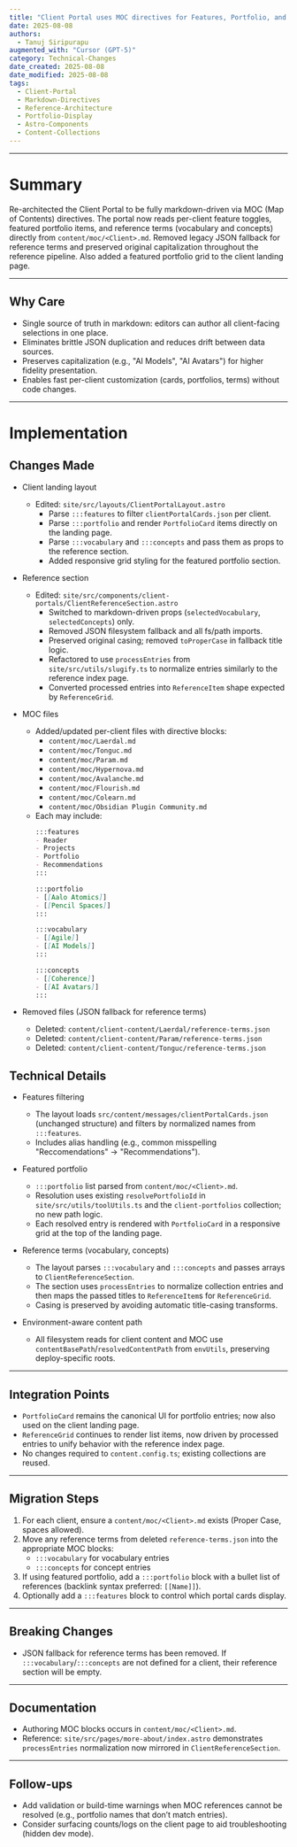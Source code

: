```yaml
---
title: "Client Portal uses MOC directives for Features, Portfolio, and Reference Terms; removed JSON; preserved casing; layout refactors"
date: 2025-08-08
authors:
  - Tanuj Siripurapu
augmented_with: "Cursor (GPT-5)"
category: Technical-Changes
date_created: 2025-08-08
date_modified: 2025-08-08
tags:
  - Client-Portal
  - Markdown-Directives
  - Reference-Architecture
  - Portfolio-Display
  - Astro-Components
  - Content-Collections
---
```


***

# Summary

Re-architected the Client Portal to be fully markdown-driven via MOC (Map of Contents) directives. The portal now reads per-client feature toggles, featured portfolio items, and reference terms (vocabulary and concepts) directly from `content/moc/<Client>.md`. Removed legacy JSON fallback for reference terms and preserved original capitalization throughout the reference pipeline. Also added a featured portfolio grid to the client landing page.

***

## Why Care

- Single source of truth in markdown: editors can author all client-facing selections in one place.
- Eliminates brittle JSON duplication and reduces drift between data sources.
- Preserves capitalization (e.g., "AI Models", "AI Avatars") for higher fidelity presentation.
- Enables fast per-client customization (cards, portfolios, terms) without code changes.

***

# Implementation

## Changes Made

- Client landing layout
  - Edited: `site/src/layouts/ClientPortalLayout.astro`
    - Parse `:::features` to filter `clientPortalCards.json` per client.
    - Parse `:::portfolio` and render `PortfolioCard` items directly on the landing page.
    - Parse `:::vocabulary` and `:::concepts` and pass them as props to the reference section.
    - Added responsive grid styling for the featured portfolio section.

- Reference section
  - Edited: `site/src/components/client-portals/ClientReferenceSection.astro`
    - Switched to markdown-driven props (`selectedVocabulary`, `selectedConcepts`) only.
    - Removed JSON filesystem fallback and all fs/path imports.
    - Preserved original casing; removed `toProperCase` in fallback title logic.
    - Refactored to use `processEntries` from `site/src/utils/slugify.ts` to normalize entries similarly to the reference index page.
    - Converted processed entries into `ReferenceItem` shape expected by `ReferenceGrid`.

- MOC files
  - Added/updated per-client files with directive blocks:
    - `content/moc/Laerdal.md`
    - `content/moc/Tonguc.md`
    - `content/moc/Param.md`
    - `content/moc/Hypernova.md`
    - `content/moc/Avalanche.md`
    - `content/moc/Flourish.md`
    - `content/moc/Colearn.md`
    - `content/moc/Obsidian Plugin Community.md`
  - Each may include:
    ```md
    :::features
    - Reader
    - Projects
    - Portfolio
    - Recommendations
    :::

    :::portfolio
    - [[Aalo Atomics]]
    - [[Pencil Spaces]]
    :::

    :::vocabulary
    - [[Agile]]
    - [[AI Models]]
    :::

    :::concepts
    - [[Coherence]]
    - [[AI Avatars]]
    :::
    ```

- Removed files (JSON fallback for reference terms)
  - Deleted: `content/client-content/Laerdal/reference-terms.json`
  - Deleted: `content/client-content/Param/reference-terms.json`
  - Deleted: `content/client-content/Tonguc/reference-terms.json`

## Technical Details

- Features filtering
  - The layout loads `src/content/messages/clientPortalCards.json` (unchanged structure) and filters by normalized names from `:::features`.
  - Includes alias handling (e.g., common misspelling "Reccomendations" → "Recommendations").

- Featured portfolio
  - `:::portfolio` list parsed from `content/moc/<Client>.md`.
  - Resolution uses existing `resolvePortfolioId` in `site/src/utils/toolUtils.ts` and the `client-portfolios` collection; no new path logic.
  - Each resolved entry is rendered with `PortfolioCard` in a responsive grid at the top of the landing page.

- Reference terms (vocabulary, concepts)
  - The layout parses `:::vocabulary` and `:::concepts` and passes arrays to `ClientReferenceSection`.
  - The section uses `processEntries` to normalize collection entries and then maps the passed titles to `ReferenceItem`s for `ReferenceGrid`.
  - Casing is preserved by avoiding automatic title-casing transforms.

- Environment-aware content path
  - All filesystem reads for client content and MOC use `contentBasePath`/`resolvedContentPath` from `envUtils`, preserving deploy-specific roots.

***

## Integration Points

- `PortfolioCard` remains the canonical UI for portfolio entries; now also used on the client landing page.
- `ReferenceGrid` continues to render list items, now driven by processed entries to unify behavior with the reference index page.
- No changes required to `content.config.ts`; existing collections are reused.

***

## Migration Steps

1. For each client, ensure a `content/moc/<Client>.md` exists (Proper Case, spaces allowed).
2. Move any reference terms from deleted `reference-terms.json` into the appropriate MOC blocks:
   - `:::vocabulary` for vocabulary entries
   - `:::concepts` for concept entries
3. If using featured portfolio, add a `:::portfolio` block with a bullet list of references (backlink syntax preferred: `[[Name]]`).
4. Optionally add a `:::features` block to control which portal cards display.

***

## Breaking Changes

- JSON fallback for reference terms has been removed. If `:::vocabulary`/`:::concepts` are not defined for a client, their reference section will be empty.

***

## Documentation

- Authoring MOC blocks occurs in `content/moc/<Client>.md`.
- Reference: `site/src/pages/more-about/index.astro` demonstrates `processEntries` normalization now mirrored in `ClientReferenceSection`.

***

## Follow-ups

- Add validation or build-time warnings when MOC references cannot be resolved (e.g., portfolio names that don’t match entries).
- Consider surfacing counts/logs on the client page to aid troubleshooting (hidden dev mode).


